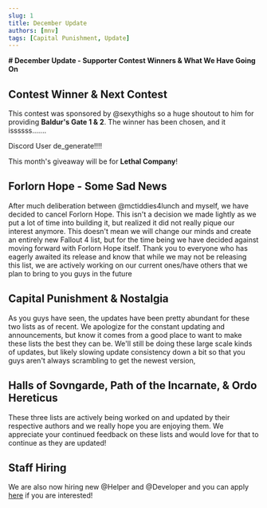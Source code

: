 ```yaml
---
slug: 1
title: December Update
authors: [mnv]
tags: [Capital Punishment, Update]
---
```


**# December Update - Supporter Contest Winners & What We Have Going On**

## **Contest Winner & Next Contest**

This contest was sponsored by @sexythighs so a huge shoutout to him for providing **Baldur's Gate 1 & 2**. The winner has been chosen, and it issssss.......

Discord User de_generate!!!! 

This month's giveaway will be for **Lethal Company**! 

## **Forlorn Hope - Some Sad News**

After much deliberation between @mctiddies4lunch and myself, we have decided to cancel Forlorn Hope. This isn't a decision we made lightly as we put a lot of time into building it, but realized it did not really pique our interest anymore. This doesn't mean we will change our minds and create an entirely new Fallout 4 list, but for the time being we have decided against moving forward with Forlorn Hope itself. Thank you to everyone who has eagerly awaited its release and know that while we may not be releasing this list, we are actively working on our current ones/have others that we plan to bring to you guys in the future

## **Capital Punishment & Nostalgia**

As you guys have seen, the updates have been pretty abundant for these two lists as of recent. We apologize for the constant updating and announcements, but know it comes from a good place to want to make these lists the best they can be. We'll still be doing these large scale kinds of updates, but likely slowing update consistency down a bit so that you guys aren't always scrambling to get the newest version,

## **Halls of Sovngarde, Path of the Incarnate, & Ordo Hereticus**

These three lists are actively being worked on and updated by their respective authors and we really hope you are enjoying them. We appreciate your continued feedback on these lists and would love for that to continue as they are updated!

## **Staff Hiring**

We are also now hiring new @Helper and @Developer and you can apply [here](https://dyno.gg/form/a64b9852) if you are interested!
